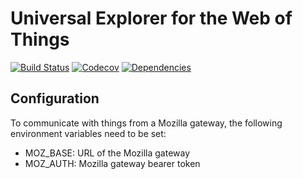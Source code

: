 # Universal Explorer for the Web of Things
[![Build Status](https://travis-ci.org/linusschwab/wot-universal-explorer.svg?branch=master)](https://travis-ci.org/linusschwab/wot-universal-explorer)
[![Codecov](https://codecov.io/gh/linusschwab/wot-universal-explorer/branch/master/graph/badge.svg)](https://codecov.io/gh/linusschwab/wot-universal-explorer)
[![Dependencies](https://david-dm.org/linusschwab/wot-universal-explorer.svg)](https://david-dm.org/linusschwab/wot-universal-explorer)

## Configuration

To communicate with things from a Mozilla gateway, the following environment variables need to be set:
* MOZ_BASE: URL of the Mozilla gateway
* MOZ_AUTH: Mozilla gateway bearer token
